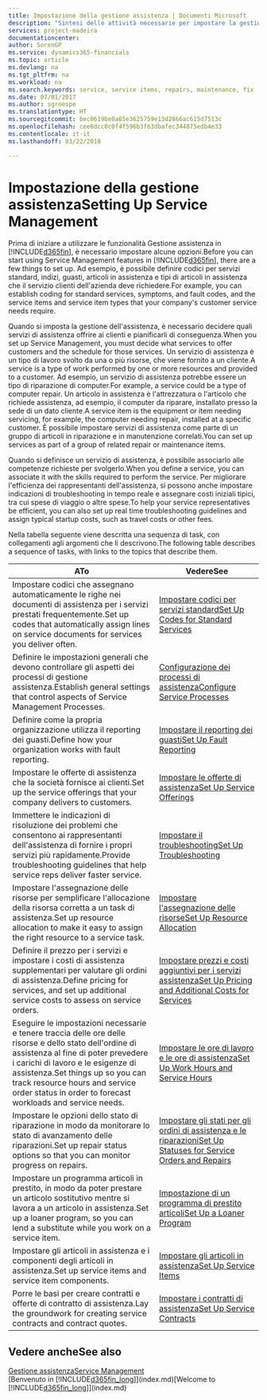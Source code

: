 ```yaml
---
title: Impostazione della gestione assistenza | Documenti Microsoft
description: "Sintesi delle attività necessarie per impostare la gestione dell'assistenza adattandola al modo in cui le organizzazioni gestiscono i propri servizi."
services: project-madeira
documentationcenter: 
author: SorenGP
ms.service: dynamics365-financials
ms.topic: article
ms.devlang: na
ms.tgt_pltfrm: na
ms.workload: na
ms.search.keywords: service, service items, repairs, maintenance, fix
ms.date: 07/01/2017
ms.author: sgroespe
ms.translationtype: HT
ms.sourcegitcommit: bec0619be0a65e3625759e13d2866ac615d7513c
ms.openlocfilehash: cee6dcc0c0f4f596b3f63dbafec344875edb4e33
ms.contentlocale: it-it
ms.lasthandoff: 03/22/2018

---
```


# <a name="setting-up-service-management"></a><span data-ttu-id="90e86-103">Impostazione della gestione assistenza</span><span class="sxs-lookup"><span data-stu-id="90e86-103">Setting Up Service Management</span></span>
<span data-ttu-id="90e86-104">Prima di iniziare a utilizzare le funzionalità Gestione assistenza in [!INCLUDE[d365fin](includes/d365fin_md.md)], è necessario impostare alcune opzioni.</span><span class="sxs-lookup"><span data-stu-id="90e86-104">Before you can start using Service Management features in [!INCLUDE[d365fin](includes/d365fin_md.md)], there are a few things to set up.</span></span> <span data-ttu-id="90e86-105">Ad esempio, è possibile definire codici per servizi standard, indizi, guasti, articoli in assistenza e tipi di articoli in assistenza che il servizio clienti dell'azienda deve richiedere.</span><span class="sxs-lookup"><span data-stu-id="90e86-105">For example, you can establish coding for standard services, symptoms, and fault codes, and the service items and service item types that your company's customer service needs require.</span></span>  

<span data-ttu-id="90e86-106">Quando si imposta la gestione dell'assistenza, è necessario decidere quali servizi di assistenza offrire ai clienti e pianificarli di conseguenza.</span><span class="sxs-lookup"><span data-stu-id="90e86-106">When you set up Service Management, you must decide what services to offer customers and the schedule for those services.</span></span> <span data-ttu-id="90e86-107">Un servizio di assistenza è un tipo di lavoro svolto da una o più risorse, che viene fornito a un cliente.</span><span class="sxs-lookup"><span data-stu-id="90e86-107">A service is a type of work performed by one or more resources and provided to a customer.</span></span> <span data-ttu-id="90e86-108">Ad esempio, un servizio di assistenza potrebbe essere un tipo di riparazione di computer.</span><span class="sxs-lookup"><span data-stu-id="90e86-108">For example, a service could be a type of computer repair.</span></span> <span data-ttu-id="90e86-109">Un articolo in assistenza è l'attrezzatura o l'articolo che richiede assistenza, ad esempio, il computer da riparare, installato presso la sede di un dato cliente.</span><span class="sxs-lookup"><span data-stu-id="90e86-109">A service item is the equipment or item needing servicing, for example, the computer needing repair, installed at a specific customer.</span></span> <span data-ttu-id="90e86-110">È possibile impostare servizi di assistenza come parte di un gruppo di articoli in riparazione e in manutenzione correlati.</span><span class="sxs-lookup"><span data-stu-id="90e86-110">You can set up services as part of a group of related repair or maintenance items.</span></span>  
  
<span data-ttu-id="90e86-111">Quando si definisce un servizio di assistenza, è possibile associarlo alle competenze richieste per svolgerlo.</span><span class="sxs-lookup"><span data-stu-id="90e86-111">When you define a service, you can associate it with the skills required to perform the service.</span></span> <span data-ttu-id="90e86-112">Per migliorare l'efficienza dei rappresentanti dell'assistenza, si possono anche impostare indicazioni di troubleshooting in tempo reale e assegnare costi iniziali tipici, tra cui spese di viaggio o altre spese.</span><span class="sxs-lookup"><span data-stu-id="90e86-112">To help your service representatives be efficient, you can also set up real time troubleshooting guidelines and assign typical startup costs, such as travel costs or other fees.</span></span>  

<span data-ttu-id="90e86-113">Nella tabella seguente viene descritta una sequenza di task, con collegamenti agli argomenti che li descrivono.</span><span class="sxs-lookup"><span data-stu-id="90e86-113">The following table describes a sequence of tasks, with links to the topics that describe them.</span></span>  
  
| <span data-ttu-id="90e86-114">A</span><span class="sxs-lookup"><span data-stu-id="90e86-114">To</span></span> | <span data-ttu-id="90e86-115">Vedere</span><span class="sxs-lookup"><span data-stu-id="90e86-115">See</span></span> |
| --- | --- |
| <span data-ttu-id="90e86-116">Impostare codici che assegnano automaticamente le righe nei documenti di assistenza per i servizi prestati frequentemente.</span><span class="sxs-lookup"><span data-stu-id="90e86-116">Set up codes that automatically assign lines on service documents for services you deliver often.</span></span> |[<span data-ttu-id="90e86-117">Impostare codici per servizi standard</span><span class="sxs-lookup"><span data-stu-id="90e86-117">Set Up Codes for Standard Services</span></span>](service-how-setup-service-coding.md)|
| <span data-ttu-id="90e86-118">Definire le impostazioni generali che devono controllare gli aspetti dei processi di gestione assistenza.</span><span class="sxs-lookup"><span data-stu-id="90e86-118">Establish general settings that control aspects of Service Management Processes.</span></span>|[<span data-ttu-id="90e86-119">Configurazione dei processi di assistenza</span><span class="sxs-lookup"><span data-stu-id="90e86-119">Configure Service Processes</span></span>](service-setup-service-processes.md)|
| <span data-ttu-id="90e86-120">Definire come la propria organizzazione utilizza il reporting dei guasti.</span><span class="sxs-lookup"><span data-stu-id="90e86-120">Define how your organization works with fault reporting.</span></span> |[<span data-ttu-id="90e86-121">Impostare il reporting dei guasti</span><span class="sxs-lookup"><span data-stu-id="90e86-121">Set Up Fault Reporting</span></span>](service-how-setup-fault-reporting.md) |
| <span data-ttu-id="90e86-122">Impostare le offerte di assistenza che la società fornisce ai clienti.</span><span class="sxs-lookup"><span data-stu-id="90e86-122">Set up the service offerings that your company delivers to customers.</span></span>|[<span data-ttu-id="90e86-123">Impostare le offerte di assistenza</span><span class="sxs-lookup"><span data-stu-id="90e86-123">Set Up Service Offerings</span></span>](service-how-setup-service-offerings.md)|
| <span data-ttu-id="90e86-124">Immettere le indicazioni di risoluzione dei problemi che consentono ai rappresentanti dell'assistenza di fornire i propri servizi più rapidamente.</span><span class="sxs-lookup"><span data-stu-id="90e86-124">Provide troubleshooting guidelines that help service reps deliver faster service.</span></span> |[<span data-ttu-id="90e86-125">Impostare il troubleshooting</span><span class="sxs-lookup"><span data-stu-id="90e86-125">Set Up Troubleshooting</span></span>](service-how-setup-troubleshooting.md) |
| <span data-ttu-id="90e86-126">Impostare l'assegnazione delle risorse per semplificare l'allocazione della risorsa corretta a un task di assistenza.</span><span class="sxs-lookup"><span data-stu-id="90e86-126">Set up resource allocation to make it easy to assign the right resource to a service task.</span></span> |[<span data-ttu-id="90e86-127">Impostare l'assegnazione delle risorse</span><span class="sxs-lookup"><span data-stu-id="90e86-127">Set Up Resource Allocation</span></span>](service-how-setup-resource-allocation.md) |
| <span data-ttu-id="90e86-128">Definire il prezzo per i servizi e impostare i costi di assistenza supplementari per valutare gli ordini di assistenza.</span><span class="sxs-lookup"><span data-stu-id="90e86-128">Define pricing for services, and set up additional service costs to assess on service orders.</span></span> |[<span data-ttu-id="90e86-129">Impostare prezzi e costi aggiuntivi per i servizi assistenza</span><span class="sxs-lookup"><span data-stu-id="90e86-129">Set Up Pricing and Additional Costs for Services</span></span>](service-how-setup-service-costs-pricing.md)|
| <span data-ttu-id="90e86-130">Eseguire le impostazioni necessarie e tenere traccia delle ore delle risorse e dello stato dell'ordine di assistenza al fine di poter prevedere i carichi di lavoro e le esigenze di assistenza.</span><span class="sxs-lookup"><span data-stu-id="90e86-130">Set things up so you can track resource hours and service order status in order to forecast workloads and service needs.</span></span>|[<span data-ttu-id="90e86-131">Impostare le ore di lavoro e le ore di assistenza</span><span class="sxs-lookup"><span data-stu-id="90e86-131">Set Up Work Hours and Service Hours</span></span>](service-how-setup-work-service-hours.md)|
| <span data-ttu-id="90e86-132">Impostare le opzioni dello stato di riparazione in modo da monitorare lo stato di avanzamento delle riparazioni.</span><span class="sxs-lookup"><span data-stu-id="90e86-132">Set up repair status options so that you can monitor progress on repairs.</span></span> | [<span data-ttu-id="90e86-133">Impostare gli stati per gli ordini di assistenza e le riparazioni</span><span class="sxs-lookup"><span data-stu-id="90e86-133">Set Up Statuses for Service Orders and Repairs</span></span>](service-order-repair-status.md)|
| <span data-ttu-id="90e86-134">Impostare un programma articoli in prestito, in modo da poter prestare un articolo sostitutivo mentre si lavora a un articolo in assistenza.</span><span class="sxs-lookup"><span data-stu-id="90e86-134">Set up a loaner program, so you can lend a substitute while you work on a service item.</span></span> |[<span data-ttu-id="90e86-135">Impostazione di un programma di prestito articoli</span><span class="sxs-lookup"><span data-stu-id="90e86-135">Set Up a Loaner Program</span></span>](service-how-setup-loaner-program.md) |
| <span data-ttu-id="90e86-136">Impostare gli articoli in assistenza e i componenti degli articoli in assistenza.</span><span class="sxs-lookup"><span data-stu-id="90e86-136">Set up service items and service item components.</span></span> |[<span data-ttu-id="90e86-137">Impostare gli articoli in assistenza</span><span class="sxs-lookup"><span data-stu-id="90e86-137">Set Up Service Items</span></span>](service-how-setup-service-items.md) |
| <span data-ttu-id="90e86-138">Porre le basi per creare contratti e offerte di contratto di assistenza.</span><span class="sxs-lookup"><span data-stu-id="90e86-138">Lay the groundwork for creating service contracts and contract quotes.</span></span> |[<span data-ttu-id="90e86-139">Impostare i contratti di assistenza</span><span class="sxs-lookup"><span data-stu-id="90e86-139">Set Up Service Contracts</span></span>](service-how-setup-service-contracts.md) |

## <a name="see-also"></a><span data-ttu-id="90e86-140">Vedere anche</span><span class="sxs-lookup"><span data-stu-id="90e86-140">See also</span></span>
[<span data-ttu-id="90e86-141">Gestione assistenza</span><span class="sxs-lookup"><span data-stu-id="90e86-141">Service Management</span></span>](service-service.md)  
<span data-ttu-id="90e86-142">[Benvenuto in [!INCLUDE[d365fin_long](includes/d365fin_long_md.md)]](index.md)</span><span class="sxs-lookup"><span data-stu-id="90e86-142">[Welcome to [!INCLUDE[d365fin_long](includes/d365fin_long_md.md)]](index.md)</span></span>  

